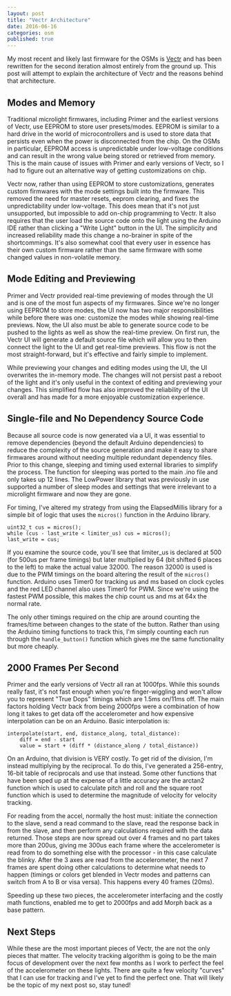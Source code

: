 ```yaml
---
layout: post
title: "Vectr Architecture"
date: 2016-06-16
categories: osm
published: true
---
```


My most recent and likely last firmware for the OSMs is [Vectr](/vectr2.html) and has been rewritten
for the second iteration almost entirely from the ground up. This post will attempt to explain the
architecture of Vectr and the reasons behind that architecture.


## Modes and Memory

Traditional microlight firmwares, including Primer and the earliest versions of Vectr, use EEPROM to
store user presets/modes. EEPROM is similar to a hard drive in the world of microcontrollers and is
used to store data that persists even when the power is disconnected from the chip. On the OSMs in
particular, EEPROM access is unpredictable under low-voltage conditions and can result in the wrong
value being stored or retrieved from memory. This is the main cause of issues with Primer and early
versions of Vectr, so I had to figure out an alternative way of getting customizations on chip.

Vectr now, rather than using EEPROM to store customizations, generates custom firmwares with the mode
settings built into the firmware. This removed the need for master resets, eeprom clearing, and fixes
the unpredictability under low-voltage. This does mean that it's not just unsupported, but impossible
to add on-chip programming to Vectr. It also requires that the user load the source code onto the
light using the Arduino IDE rather than clicking a "Write Light" button in the UI. The simplicity and
increased reliability made this change a no-brainer in spite of the shortcommings. It's also somewhat
cool that every user in essence has their own custom firmware rather than the same firmware with some
changed values in non-volatile memory.


## Mode Editing and Previewing

Primer and Vectr provided real-time previewing of modes through the UI and is one of the most fun
aspects of my firmwares. Since we're no longer using EEPROM to store modes, the UI now has two major
responsibilities while before there was one: customize the modes while showing real-time previews.
Now, the UI also must be able to generate source code to be pushed to the lights as well as show the
real-time preview. On first run, the Vectr UI will generate a default source file which will allow
you to then connect the light to the UI and get real-time previews. This flow is not the most
straight-forward, but it's effective and fairly simple to implement.

While previewing your changes and editing modes using the UI, the UI overwrites the in-memory mode.
The changes will not persist past a reboot of the light and it's only useful in the context of
editing and previewing your changes. This simplified flow has also improved the reliability of the UI
overall and has made for a more enjoyable customization experience.


## Single-file and No Dependency Source Code

Because all source code is now generated via a UI, it was essential to remove dependencies (beyond
the default Arduino dependencies) to reduce the complexity of the source generation and make it easy
to share firmwares around without needing multiple redundant dependency files. Prior to this change,
sleeping and timing used external libraries to simplify the process. The function for sleeping was
ported to the main .ino file and only takes up 12 lines. The LowPower library that was previously in
use supported a number of sleep modes and settings that were irrelevant to a microlight firmware and
now they are gone.

For timing, I've altered my strategy from using the ElapsedMillis library for a simple bit of logic
that uses the ```micros()``` function in the Arduino library.

    uint32_t cus = micros();
    while (cus - last_write < limiter_us) cus = micros();
    last_write = cus;

If you examine the source code, you'll see that limiter_us is declared at 500 (for 500us per frame
timings) but later multiplied by 64 (bit shifted 6 places to the left) to make the actual value
32000. The reason 32000 is used is due to the PWM timings on the board altering the result of the
```micros()``` function. Arduino uses Timer0 for tracking us and ms based on clock cycles and the
red LED channel also uses Timer0 for PWM. Since we're using the fastest PWM possible, this makes the
chip count us and ms at 64x the normal rate.

The only other timings required on the chip are around counting the frames/time between changes to
the state of the button. Rather than using the Arduino timing functions to track this, I'm simply
counting each run through the ```handle_button()``` function which gives me the same functionality
but more cheaply.


## 2000 Frames Per Second

Primer and the early versions of Vectr all ran at 1000fps. While this sounds really fast, it's not
fast enough when you're finger-wiggling and won't allow you to represent "True Dops" timings which
are 1.5ms on/11ms off. The main factors holding Vectr back from being 2000fps were a combination of
how long it takes to get data off the accelerometer and how expensive interpolation can be on an
Arduino. Basic interpolation is:

    interpolate(start, end, distance_along, total_distance):
        diff = end - start
        value = start + (diff * (distance_along / total_distance))

On an Arduino, that division is VERY costly. To get rid of the division, I'm instead multiplying by
the reciprocal. To do this, I've generated a 256-entry, 16-bit table of reciprocals and use that
instead. Some other functions that have been sped up at the expense of a little accuracy are the
arctan2 function which is used to calculate pitch and roll and the square root function which is
used to determine the magnitude of velocity for velocity tracking.

For reading from the accel, normally the host must: initiate the connection to the slave, send a read
command to the slave, read the response back in from the slave, and then perform any calculations
required with the data returned. Those steps are now spread out over 4 frames and no part takes more
than 200us, giving me 300us each frame where the accelerometer is read from to do something else with
the processor - in this case calculate the blinky. After the 3 axes are read from the accelerometer,
the next 7 frames are spent doing other calculations to determine what needs to happen (timings or
colors get blended in Vectr modes and patterns can switch from A to B or visa versa). This happens
every 40 frames (20ms).

Speeding up these two pieces, the accelerometer interfacing and the costly math functions, enabled me
to get to 2000fps and add Morph back as a base pattern.


## Next Steps

While these are the most important pieces of Vectr, the are not the only pieces that matter. The
velocity tracking algorithm is going to be the main focus of development over the next few months as
I work to perfect the feel of the accelerometer on these lights. There are quite a few velocity
"curves" that I can use for tracking and I've yet to find the perfect one. That will likely be the
topic of my next post so, stay tuned!

